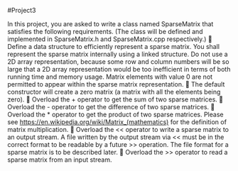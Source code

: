#Project3

In this project, you are asked to write a class named SparseMatrix that satisfies the following requirements. (The class will be defined and implemented in SparseMatrix.h and SparseMatrix.cpp respectively.)
 Define a data structure to efficiently represent a sparse matrix. You shall represent the sparse matrix internally using a linked structure. Do not use a 2D array representation, because some row and column numbers will be so large that a 2D array representation would be too inefficient in terms of both running time and memory usage. Matrix elements with value 0 are not permitted to appear within the sparse matrix representation.
 The default constructor will create a zero matrix (a matrix with all the elements being zero).
 Overload the + operator to get the sum of two sparse matrices.
 Overload the - operator to get the difference of two sparse matrices.
 Overload the * operator to get the product of two sparse matrices. Please see
https://en.wikipedia.org/wiki/Matrix_(mathematics) for the definition of matrix
multiplication.
 Overload the << operator to write a sparse matrix to an output stream. A file written by
the output stream via << must be in the correct format to be readable by a future >>
operation. The file format for a sparse matrix is to be described later.
 Overload the >> operator to read a sparse matrix from an input stream.

